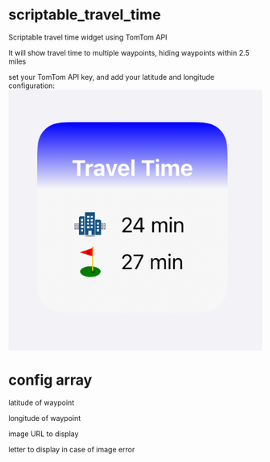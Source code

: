 # scriptable_travel_time
Scriptable travel time widget using TomTom API

It will show travel time to multiple waypoints, hiding waypoints within 2.5 miles

set your TomTom API key, and add your latitude and longitude configuration:
![travel_time](IMG_1300.png "Travel Time")
# config array

latitude of waypoint

longitude of waypoint

image URL to display

letter to display in case of image error

